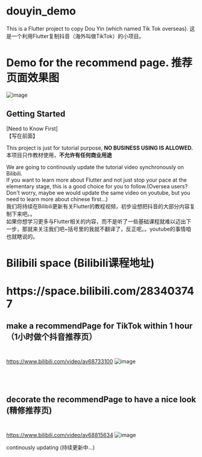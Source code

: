 # douyin_demo

This is a Flutter project to copy Dou Yin (which named Tik Tok overseas).
这是一个利用Flutter复制抖音（海外叫做TikTok）的小项目。

# Demo for the recommend page. 推荐页面效果图
![image](https://pic4.zhimg.com/80/v2-27a3d4e7af10b0193848725c1885f10f_hd.jpg)



## Getting Started

[Need to Know First]<br/>
【写在前面】<br/>

This project is just for tutorial purpose, <b>NO BUSINESS USING IS ALLOWED.</b><br/>
本项目只作教材使用，<b>不允许有任何商业用途</b>

We are going to continously update the tutorial video synchronously on Bilibili. <br/>If you want to learn more about Flutter and not just stop your pace at the elementary stage, this is a good choice for you to follow.(Oversea users? Don't worry, maybe we would update the same video on youtube, but you need to learn more about chinese first...)<br/> 
我们将持续在Bilibili更新有关Flutter的教程视频，初步设想把抖音的大部分内容复制下来吧。。<br/>如果你想学习更多与Flutter相关的内容，而不是听了一些基础课程就难以迈出下一步，那就来关注我们吧~括号里的我就不翻译了，反正呢。。youtube的事情咱也就瞎说的。

# Bilibili space (Bilibili课程地址)

<h1>https://space.bilibili.com/283403747</h1>

## make a recommendPage for TikTok within 1 hour（1小时做个抖音推荐页）<br/><br/>
https://www.bilibili.com/video/av68733100 
![image](https://i2.hdslb.com/bfs/archive/f9579c518e74ba9df4797e67565072aec62c0972.jpg)
<br/><br/><br/><br/>
## decorate the recommendPage to have a nice look (精修推荐页)<br/><br/>
https://www.bilibili.com/video/av68815634
![image](https://i2.hdslb.com/bfs/archive/cbad241917eaf3ca2c1003d6247579e57a23aebc.jpg)

continously updating (持续更新中...)
